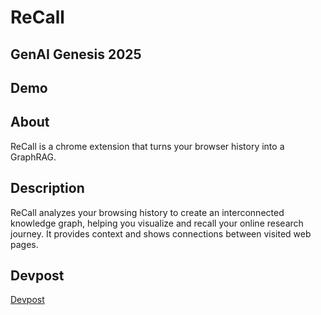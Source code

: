 # ReCall

## GenAI Genesis 2025

## Demo

## About

ReCall is a chrome extension that turns your browser history into a GraphRAG.

## Description

ReCall analyzes your browsing history to create an interconnected knowledge graph, helping you visualize and recall your online research journey. It provides context and shows connections between visited web pages.

## Devpost

[Devpost](https://devpost.com/software/recall-ucjf8l)
